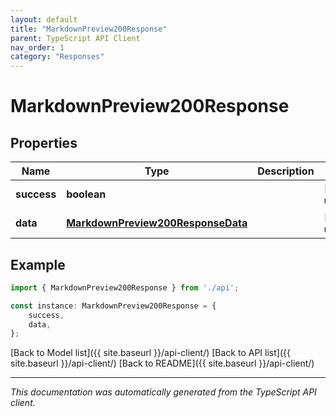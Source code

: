 ```yaml
---
layout: default
title: "MarkdownPreview200Response"
parent: TypeScript API Client
nav_order: 1
category: "Responses"
---
```


# MarkdownPreview200Response


## Properties

Name | Type | Description | Notes
------------ | ------------- | ------------- | -------------
**success** | **boolean** |  | [default to undefined]
**data** | [**MarkdownPreview200ResponseData**](MarkdownPreview200ResponseData.md) |  | [default to undefined]

## Example

```typescript
import { MarkdownPreview200Response } from './api';

const instance: MarkdownPreview200Response = {
    success,
    data,
};
```

[Back to Model list]({{ site.baseurl }}/api-client/) [Back to API list]({{ site.baseurl }}/api-client/) [Back to README]({{ site.baseurl }}/api-client/)


---

*This documentation was automatically generated from the TypeScript API client.*
